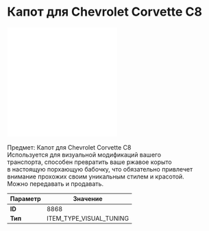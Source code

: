 # Капот для Chevrolet Corvette C8

![Item Image](../img/8868.webp?raw=true)

Предмет: Капот для Chevrolet Corvette C8<br>Используется для визуальной модификаций вашего<br>транспорта, способен превратить ваше ржавое корыто<br>в настоящую порхающую бабочку, что обязательно привлечет<br>внимание прохожих своим уникальным стилем и красотой.<br>Можно передавать и продавать.


| Параметр | Значение |
|----------|----------|
| **ID** | 8868 |
| **Тип** | ITEM_TYPE_VISUAL_TUNING |

